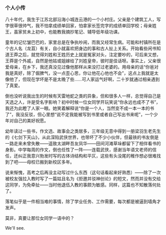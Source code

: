 ### 个人小传

八十年代，我生于江苏北部沿海小城连云港的一个小村庄。父亲是个建筑工人，写字很草很帅气，我不怕拿成绩单回家，怕拿家长签完字的成绩单回学校；母亲姓王，虽家贫未上初中，也能教我摘抄笔记、辅导低年级功课。

童年的记忆皱巴巴的，家里总是在争执吵闹，而我又经常生病。可能和村镇所在是个古人名（龙苴）有关，自小就喜欢把身边的事和古人扯上关系。开始看些闲书知道王莽之后，就觉得刘姓和王姓历史上就是冤家对头，注定要吵的，可后来又想，王莽是个外戚，自然是他姑或姐嫁给了刘姓皇帝，彼时是佳话呀。事实上，父亲很爱母亲，在乡下，我还真没见过像他那样从来没打过老婆的。用母亲的话“你爸对我是真好，除了倔脾气，没一点歪心思，你让他花心他也不会”，这点上我就是太像他了，但现在学坏是不是太晚了些……可人家运气好啊，二十岁就通过相亲遇到了真爱。

倒也没听说我出生的时候有天雷地蛇之类的异象，但和很多人一样，总觉得自己是天选之人，许是受名字影响？初中时候一位女同学开玩笑说“你永远也成不了书”，我还为此瞪了人家一眼。她笑着解释说“你是一个人，当然变不成一本一本的书了”，我没反驳，但心里想“说不定我能被写到书里或者自己写出书来呢”，一个少年对自己的美好祝愿。

幼年读过一些书，作文选、故事会之类居多，三年级无意中得到一册梁羽生老先生的《七剑下天山》，从此深陷武侠世界，也带坏了不少小伙伴，但最铁的书友倒是一路走来未曾失散——遥致太湖畔吾友凤华——田间河滩草垛都留下了相伴看书的身影。中学每周的作文，倒也任性了一阵——连载武侠，感谢当年语文老师的信任，还纠正我意兴勃发时写的古体诗结构和平仄，这些有头没尾的稚作想必很难找到了吧——母校已搬到新校区多年。

说来惭愧，高考之后再没主动写过什么东西（这句话看起来好熟悉）——除了一次被校友强拉入教时写了一篇姑且名为《拒邀并驳神创论》的短文，然而并没有交给这同学，为免牵扯——当时他退伍入教的事颇为敏感。同样，这篇也不知散落何处了。

落笔似乎是一件相当难的事情，除了学业任务、工作需要，每次都是被逼到墙角才发声。

莫非，真要让那位女同学一语中的？

We'll see.
